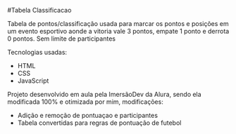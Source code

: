 #Tabela Classificacao

Tabela de pontos/classificação usada para marcar os pontos e posições em um evento esportivo aonde a vitoria vale 3 pontos, empate 1 ponto e derrota 0 pontos.
Sem limite de participantes

Tecnologias usadas:

- HTML
- CSS
- JavaScript


Projeto desenvolvido em aula pela ImersãoDev da Alura, sendo ela modificada 100% e otimizada por mim, modificações:

- Adição e remoção de pontuaçao e participantes
- Tabela convertidas para regras de pontuação de futebol
